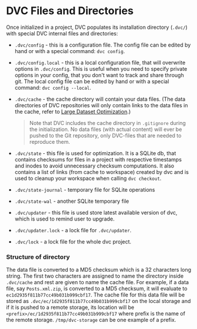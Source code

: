 # DVC Files and Directories

Once initialized in a project, DVC populates its installation directory
(`.dvc/`) with special DVC internal files and directories:

- `.dvc/config` - this is a configuration file. The config file can be edited by
  hand or with a special command: `dvc config`.

- `.dvc/config.local` - this is a local configuration file, that will overwrite
  options in `.dvc/config`. This is useful when you need to specify private
  options in your config, that you don't want to track and share through git.
  The local config file can be edited by hand or with a special command:
  `dvc config --local`.

- `.dvc/cache` - the cache directory will contain your data files. (The data
  directories of DVC repositories will only contain links to the data files in
  the cache, refer to
  [Large Dataset Optimization](/docs/user-guide/large-dataset-optimization).)

  > Note that DVC includes the cache directory in `.gitignore` during the
  > initialization. No data files (with actual content) will ever be pushed to
  > the Git repository, only DVC-files that are needed to reproduce them.

- `.dvc/state` - this file is used for optimization. It is a SQLite db, that
  contains checksums for files in a project with respective timestamps and
  inodes to avoid unnecessary checksum computations. It also contains a list of
  links (from cache to workspace) created by dvc and is used to cleanup your
  workspace when calling `dvc checkout`.

- `.dvc/state-journal` - temporary file for SQLite operations

- `.dvc/state-wal` - another SQLite temporary file

- `.dvc/updater` - this file is used store latest available version of dvc,
  which is used to remind user to upgrade.

- `.dvc/updater.lock` - a lock file for `.dvc/updater`.

- `.dvc/lock` - a lock file for the whole dvc project.

### Structure of directory

The data file is converted to a MD5 checksum which is a 32 characters long
string. The first two characters are assigned to name the directory inside
`.dvc/cache` and rest are given to name the cache file. For example, if a data
file, say `Posts.xml.zip`, is converted to a MD5 checksum, it will evaluate to
`ec1d2935f811b77cc49b031b999cbf17`. The cache file for this data file will be
stored as `.dvc/ec/1d2935f811b77cc49b031b999cbf17` on the local storage and if
it is pushed to a remote storage, its location will be
`<prefix>/ec/1d2935f811b77cc49b031b999cbf17` where prefix is the name of the
remote storage. `/tmp/dvc-storage` can be one example of a prefix.
